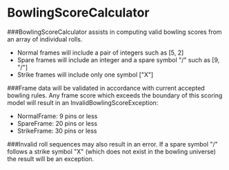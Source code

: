 # BowlingScoreCalculator
###BowlingScoreCalculator assists in computing valid bowling scores from an array of individual rolls.
 * Normal frames will include a pair of integers such as [5, 2]
 * Spare frames will include an integer and a spare symbol "/" such as [9, "/"]
 * Strike frames will include only one symbol ["X"]

###Frame data will be validated in accordance with current accepted bowling rules. Any frame score which exceeds the boundary of this scoring model will result in an InvalidBowlingScoreException:
 * NormalFrame: 9 pins or less
 * SpareFrame: 20 pins or less
 * StrikeFrame: 30 pins or less

###Invalid roll sequences may also result in an error. If a spare symbol "/" follows a strike symbol "X" (which does not exist in the bowling universe) the result will be an exception.